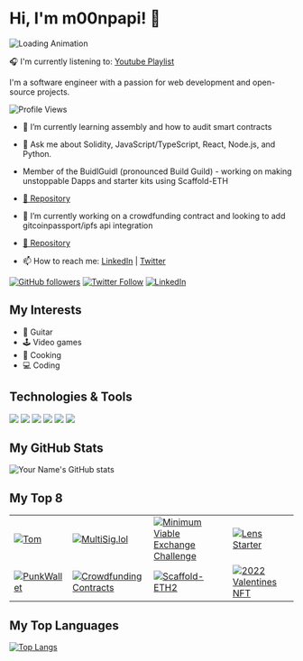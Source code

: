 
# Hi, I'm m00npapi! 👋

![Loading Animation](https://media.giphy.com/media/u2wg2uXJbHzkXkPphr/giphy.gif)

🎧 I'm currently listening to: [Youtube Playlist](https://youtube.com/playlist?list=PLh8qfW0UpoSw2jnkEjgz8J6AdM8-4ftYG)


I'm a software engineer with a passion for web development and open-source projects.

![Profile Views](https://visitor-badge.glitch.me/badge?page_id=mugrebot.mugrebot)

- 🌱 I’m currently learning assembly and how to audit smart contracts
- 💬 Ask me about Solidity, JavaScript/TypeScript, React, Node.js, and Python.

- Member of the BuidlGuidl (pronounced Build Guild) - working on making unstoppable Dapps and starter kits using Scaffold-ETH 
- [🔗 Repository](https://github.com/scaffold-eth/scaffold-eth-2)

- 🔭 I’m currently working on a crowdfunding contract and looking to add gitcoinpassport/ipfs api integration
- [🔗 Repository](https://github.com/viaprize/Viaprize_contracts)

- 📫 How to reach me: [LinkedIn](https://www.linkedin.com/in/msoche/) | [Twitter](https://twitter.com/m00npapi/)

[![GitHub followers](https://img.shields.io/github/followers/mugrebot?label=Follow&style=social)](https://github.com/mugrebot) 
[![Twitter Follow](https://img.shields.io/twitter/follow/m00npapi?label=Follow&style=social)](https://twitter.com/m00npapi) 
[![LinkedIn](https://img.shields.io/badge/LinkedIn-0077B5?style=flat-square&logo=linkedin&logoColor=white)](https://www.linkedin.com/in/msoche/)

## My Interests
- 🎸 Guitar
- 🕹️ Video games
- 🍳 Cooking
- 💻 Coding

## Technologies & Tools

![](https://img.shields.io/badge/Code-Solidity-informational?style=flat&logo=solidity&logoColor=white&color=2bbc8a)
![](https://img.shields.io/badge/Code-JavaScript-informational?style=flat&logo=javascript&logoColor=white&color=2bbc8a)
![](https://img.shields.io/badge/Code-TypeScript-informational?style=flat&logo=typescript&logoColor=white&color=2bbc8a)
![](https://img.shields.io/badge/Web-React-informational?style=flat&logo=react&logoColor=white&color=2bbc8a)
![](https://img.shields.io/badge/Code-Node.js-informational?style=flat&logo=node.js&logoColor=white&color=2bbc8a)
![](https://img.shields.io/badge/Code-Python-informational?style=flat&logo=python&logoColor=white&color=2bbc8a)

## My GitHub Stats

![Your Name's GitHub stats](https://github-readme-stats.vercel.app/api?username=mugrebot&show_icons=true&theme=radical)

## My Top 8

|       |       |       |       |
|-------|-------|-------|-------|
| [![Tom](https://pbs.twimg.com/profile_images/1237550450/mstom_200x200.jpg)](https://en.wikipedia.org/wiki/Tom_Anderson) | [![MultiSig.lol](https://pbs.twimg.com/profile_images/1593530827551477760/JSgxkTBM_200x200.jpg)](https://github.com/buidlguidl/multisig.lol)  | [![Minimum Viable Exchange Challenge](https://ichef.bbci.co.uk/news/976/cpsprodpb/B16A/production/_122881454_hi072594800.jpg)](https://github.com/squirtleDevs/scaffold-eth.git) | [![Lens Starter](https://pbs.twimg.com/profile_images/1600182286317748228/_RdN3dEB_200x200.png)](https://github.com/mugrebot/scaffold-eth-lens-challenge) |
| [![PunkWallet](https://punkwallet.io/punks.png)](https://punkwallet.io) | [![Crowdfunding Contracts](https://pbs.twimg.com/media/Fq3kA_dWAAAS6IS.jpg)](https://github.com/viaprize/Viaprize_contracts) | [![Scaffold-ETH2](https://pbs.twimg.com/media/FuK99KMXwAwB774.jpg)](https://github.com/scaffold-eth/scaffold-eth-2) | [![2022 Valentines NFT](https://pbs.twimg.com/profile_images/977496875887558661/L86xyLF4_400x400.jpg)](https://github.com/mugrebot/loveeth) |


## My Top Languages

[![Top Langs](https://github-readme-stats.vercel.app/api/top-langs/?username=mugrebot&layout=compact&theme=radical)](https://github.com/anuraghazra/github-readme-stats)

<!--
**mugrebot/mugrebot** is a ✨ _special_ ✨ repository because its `README.md` (this file) appears on your GitHub profile.

